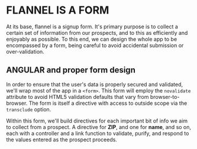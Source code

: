 # FLANNEL IS A FORM

At its base, flannel is a signup form. It's primary purpose is to collect a certain set of information from our prospects, and to this as efficiently and enjoyably as possible. To this end, we can design the whole app to be encompassed by a form, being careful to avoid accidental submission or over-validation.

## ANGULAR and proper form design

In order to ensure that the user's data is properly secured and validated, we'll wrap most of the app in a `<form>`. This form will employ the `novalidate` attribute to avoid HTML5 validation defaults that vary from browser-to-browser. The form is itself a directive with access to outside scope via the `transclude` option.

Within this form, we'll build directives for each important bit of info we aim to collect from a prospect. A directive for **ZIP**, and one for **name**, and so on, each with a controller and a link function to validate, purify, and respond to the values entered as the prospect proceeds.
